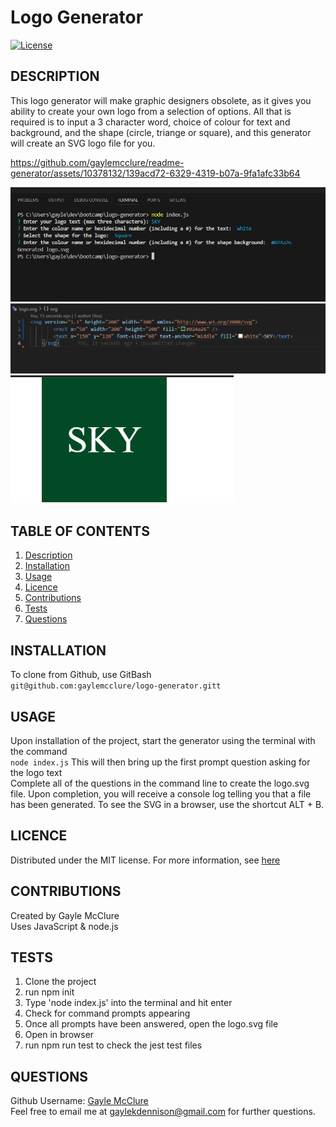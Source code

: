 # Logo Generator

  [![License](https://img.shields.io/badge/License-MIT-blue.svg)](https://opensource.org/licenses/MIT)
  
  ## DESCRIPTION
This logo generator will make graphic designers obsolete, as it gives you ability to create your own logo from a selection of options. All that is required is to input a 3 character word, choice of colour for text and background, and the shape (circle, triange or square), and this generator will create an SVG logo file for you. 


https://github.com/gaylemcclure/readme-generator/assets/10378132/139acd72-6329-4319-b07a-9fa1afc33b64


![screenshot](/Assets/svg-q.png)
![screenshot](/Assets/svg-code.png)
![screenshot](/Assets/svg-logo.png)

  ## TABLE OF CONTENTS
  
  <ol>
  <li><a href="#description">Description</a></li>
  <li><a href="#installation">Installation</a></li>
  <li><a href="#usage">Usage</a></li>
  <li><a href="#licence">Licence</a> </li>
  <li><a href="#contributions">Contributions</a></li>
  <li><a href="#tests">Tests</a></li>
  <li><a href="#questions">Questions</a></li>
  </ol>
  
  ## INSTALLATION
To clone from Github, use GitBash   
```git@github.com:gaylemcclure/logo-generator.gitt```
  
  ## USAGE
  Upon installation of the project, start the generator using the terminal with the command   
  ```node index.js```
  This will then bring up the first prompt question asking for the logo text  
  Complete all of the questions in the command line to create the logo.svg file. Upon completion, you will receive a console log telling you that a file has been generated. 
  To see the SVG in a browser, use the shortcut ALT + B.  
  
  ## LICENCE
  Distributed under the MIT license. For more information, see <a href=https://opensource.org/licenses/MIT>here</a>
  
  ## CONTRIBUTIONS
  Created by Gayle McClure   
  Uses JavaScript & node.js
  
  ## TESTS
  1. Clone the project
  2. run npm init
  3. Type 'node index.js' into the terminal and hit enter
  4. Check for command prompts appearing
  5. Once all prompts have been answered, open the logo.svg file
  6. Open in browser
  7. run npm run test to check the jest test files
  
  ## QUESTIONS
  Github Username: <a href='https://github.com/gaylemcclure'>Gayle McClure</a>  
  Feel free to email me at gaylekdennison@gmail.com for further questions. 
